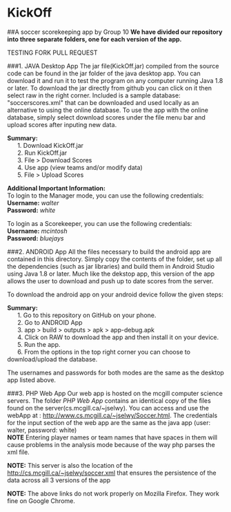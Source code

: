 # KickOff
##A soccer scorekeeping app by Group 10
**We have divided our repository into three separate folders, one for each version of the app.**

TESTING FORK PULL REQUEST

###1. JAVA Desktop App
The jar file(KickOff.jar) compiled from the source code can be found in the jar folder of the java desktop app. You can download it and run it to test the program on any computer running Java 1.8 or later. To download the jar directly from github you can click on it then select raw in the right corner. Included is a sample database: "soccerscores.xml" that can be downloaded and used locally as an alternative to using the online database. To use the app with the online database, simply select download scores under the file menu bar and upload scores after inputing new data.

**Summary:**  
&nbsp;&nbsp;&nbsp;&nbsp;&nbsp;&nbsp;1.  Download KickOff.jar  
&nbsp;&nbsp;&nbsp;&nbsp;&nbsp;&nbsp;2.  Run KickOff.jar  
&nbsp;&nbsp;&nbsp;&nbsp;&nbsp;&nbsp;3.  File > Download Scores  
&nbsp;&nbsp;&nbsp;&nbsp;&nbsp;&nbsp;4.  Use app (view teams and/or modify data)  
&nbsp;&nbsp;&nbsp;&nbsp;&nbsp;&nbsp;5.  File > Upload Scores  

**Additional Important Information:**  
To login to the Manager mode, you can use the following credentials:  
**Username:** *walter*  
**Password:** *white*  
  
To login as a Scorekeeper, you can use the following credentials:  
**Username:** *mcintosh*  
**Password:** *bluejays*

###2. ANDROID App
All the files necessary to build the android app are contained in this directory. Simply copy the contents of the folder, set up all the dependencies (such as jar libraries) and build them in Android Studio using Java 1.8 or later. Much like the dekstop app, this version of the app allows the user to download and push up to date scores from the server.

To download the android app on your android device follow the given steps:

**Summary:**   
&nbsp;&nbsp;&nbsp;&nbsp;&nbsp;&nbsp;1.  Go to this repository on GitHub on your phone.  
&nbsp;&nbsp;&nbsp;&nbsp;&nbsp;&nbsp;2.  Go to ANDROID App  
&nbsp;&nbsp;&nbsp;&nbsp;&nbsp;&nbsp;3.  app > build > outputs > apk > app-debug.apk  
&nbsp;&nbsp;&nbsp;&nbsp;&nbsp;&nbsp;4.  Click on RAW to download the app and then install it on your device.  
&nbsp;&nbsp;&nbsp;&nbsp;&nbsp;&nbsp;5.  Run the app.  
&nbsp;&nbsp;&nbsp;&nbsp;&nbsp;&nbsp;6.  From the options in the top right corner you can choose to download/upload the database.  

The usernames and passwords for both modes are the same as the desktop app listed above.  

###3. PHP Web App
Our web app is hosted on the mcgill computer science servers. The folder *PHP Web App* contains an identical copy of the files found on the server(cs.mcgill.ca/~jselwy). You can access and use the webApp at : http://www.cs.mcgill.ca/~jselwy/Soccer.html. The credentials for the input section of the web app are the same as the java app (user: walter, password: white)   
**NOTE** Entering player names or team names that have spaces in them will cause problems in the analysis mode because of the way php parses the xml file.
    
**NOTE:** This server is also the location of the http://cs.mcgill.ca/~jselwy/soccer.xml that ensures the persistence of the data across all 3 versions of the app 

**NOTE:** The above links do not work properly on Mozilla Firefox. They work fine on Google Chrome.
